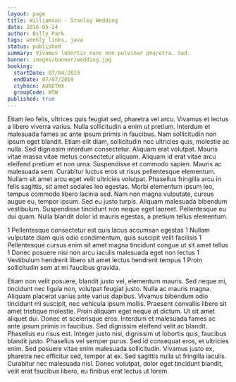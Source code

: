 ```yaml
---
layout: page
title: Williamson - Stanley Wedding
date: 2016-05-24
author: Billy Park
tags: weekly links, java
status: published
summary: Vivamus lobortis nunc non pulvinar pharetra. Sed.
banner: images/banner/wedding.jpg
booking:
  startDate: 07/04/2019
  endDate: 07/07/2019
  ctyhocn: AUSDTHX
  groupCode: WSW
published: true
---
```

Etiam leo felis, ultrices quis feugiat sed, pharetra vel arcu. Vivamus et lectus a libero viverra varius. Nulla sollicitudin a enim ut pretium. Interdum et malesuada fames ac ante ipsum primis in faucibus. Nam sollicitudin non ipsum eget blandit. Etiam elit diam, sollicitudin nec ultricies quis, molestie ac nulla. Sed dignissim interdum consectetur. Aliquam erat volutpat. Mauris vitae massa vitae metus consectetur aliquam. Aliquam id erat vitae arcu eleifend pretium et non urna. Suspendisse et commodo sapien. Mauris ac malesuada sem. Curabitur luctus eros ut risus pellentesque elementum. Nullam sit amet arcu eget velit ultricies volutpat. Phasellus fringilla arcu in felis sagittis, sit amet sodales leo egestas.
Morbi elementum ipsum leo, tempus commodo libero lacinia sed. Nam non magna vulputate, cursus augue eu, tempor ipsum. Sed eu justo turpis. Aliquam malesuada bibendum vestibulum. Suspendisse tincidunt non neque eget laoreet. Pellentesque eu dui quam. Nulla blandit dolor id mauris egestas, a pretium tellus elementum.

1 Pellentesque consectetur est quis lacus accumsan egestas
1 Nullam vulputate diam quis odio condimentum, quis suscipit velit facilisis
1 Pellentesque cursus enim sit amet magna tincidunt congue ut sit amet tellus
1 Donec posuere nisi non arcu iaculis malesuada eget non lectus
1 Vestibulum hendrerit libero sit amet lectus hendrerit tempus
1 Proin sollicitudin sem at mi faucibus gravida.

Etiam non velit posuere, blandit justo vel, elementum mauris. Sed neque mi, tincidunt nec ligula non, volutpat feugiat justo. Nulla ac mauris magna. Aliquam placerat varius ante varius dapibus. Vivamus bibendum odio tincidunt mi suscipit, nec vehicula ipsum mollis. Praesent convallis libero sit amet tristique molestie. Proin aliquam eget neque at dictum. Ut sit amet aliquet dui. Donec et scelerisque eros. Interdum et malesuada fames ac ante ipsum primis in faucibus. Sed dignissim eleifend velit ac blandit. Phasellus eu risus est. Integer justo nisi, dignissim ut lobortis quis, faucibus blandit justo.
Phasellus vel semper purus. Sed id consequat eros, et ultricies enim. Sed posuere vitae enim malesuada sollicitudin. Vivamus justo ex, pharetra nec efficitur sed, tempor at ex. Sed sagittis nulla ut fringilla iaculis. Curabitur nec malesuada nisl. Donec volutpat, dolor eget tincidunt blandit, velit erat faucibus libero, eu finibus erat lectus ut lorem.
